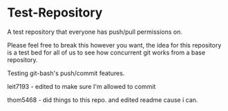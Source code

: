 Test-Repository
===============

A test repository that everyone has push/pull permissions on.

Please feel free to break this however you want, the idea for this repository is a test bed for all of us to see how 
concurrent git works from a base repository.

Testing git-bash's push/commit features.

leit7193 - edited to make sure I'm allowed to commit

thom5468 - did things to this repo. and edited readme cause i can.
